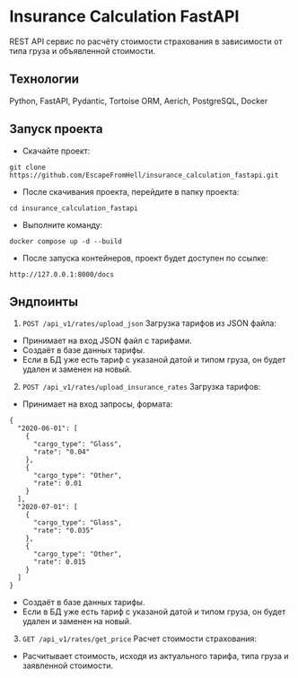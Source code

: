 # Insurance Calculation FastAPI
REST API сервис по расчёту стоимости страхования в зависимости от типа груза и объявленной стоимости.

## Технологии
Python, FastAPI, Pydantic, Tortoise ORM, Aerich, PostgreSQL, Docker

## Запуск проекта
- Скачайте проект: 

```git clone https://github.com/EscapeFromHell/insurance_calculation_fastapi.git```

- После скачивания проекта, перейдите в папку проекта:

```cd insurance_calculation_fastapi```

- Выполните команду:

```docker compose up -d --build```

- После запуска контейнеров, проект будет доступен по ссылке: 

```http://127.0.0.1:8000/docs```

## Эндпоинты

1. ```POST /api_v1/rates/upload_json``` Загрузка тарифов из JSON файла: 

- Принимает на вход JSON файл с тарифами.
- Создаёт в базе данных тарифы.
- Если в БД уже есть тариф с указаной датой и типом груза, он будет удален и заменен на новый.

2. ```POST /api_v1/rates/upload_insurance_rates``` Загрузка тарифов:

- Принимает на вход запросы, формата:

```
{
  "2020-06-01": [
    {
      "cargo_type": "Glass",
      "rate": "0.04"
    },
    {
      "cargo_type": "Other",
      "rate": 0.01
    }
  ],
  "2020-07-01": [
    {
      "cargo_type": "Glass",
      "rate": "0.035"
    },
    {
      "cargo_type": "Other",
      "rate": 0.015
    }
  ]
}
```

- Создаёт в базе данных тарифы.
- Если в БД уже есть тариф с указаной датой и типом груза, он будет удален и заменен на новый.

3. ```GET /api_v1/rates/get_price``` Расчет стоимости страхования:
- Расчитывает стоимость, исходя из актуального тарифа, типа груза и заявленной стоимости.
